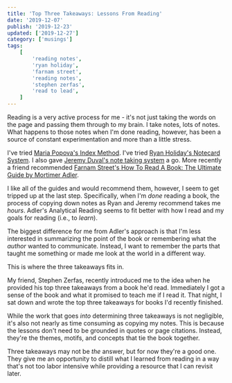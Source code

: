```yaml
---
title: 'Top Three Takeaways: Lessons From Reading'
date: '2019-12-07'
publish: '2019-12-23'
updated: ['2019-12-27']
category: ['musings']
tags:
    [
        'reading notes',
        'ryan holiday',
        'farnam street',
        'reading notes',
        'stephen zerfas',
        'read to lead',
    ]
---
```


Reading is a very active process for me - it's not just taking the words on the page and passing them through to my brain. I take notes, lots of notes. What happens to those notes when I'm done reading, however, has been a source of constant experimentation and more than a little stress.

I've tried [Maria Popova's Index Method](../../blog/2016-02-10/brief-thoughts-on-reading-and-note-taking/). I've tried [Ryan Holiday's Notecard System](https://ryanholiday.net/the-notecard-system-the-key-for-remembering-organizing-and-using-everything-you-read/). I also gave [Jeremy Duval's note taking system](https://zapier.com/blog/best-book-note-taking-system/) a go. More recently a friend recommended [Farnam Street's How To Read A Book: The Ultimate Guide by Mortimer Adler](https://fs.blog/how-to-read-a-book/).

I like all of the guides and would recommend them, however, I seem to get tripped up at the last step. Specifically, when I'm _done_ reading a book, the process of copying down notes as Ryan and Jeremy recommend takes me _hours_. Adler's Analytical Reading seems to fit better with how I read and my goals for reading (i.e., to _learn_).

The biggest difference for me from Adler's approach is that I'm less interested in summarizing the point of the book or remembering what the _author_ wanted to communicate. Instead, I want to remember the parts that taught me something or made me look at the world in a different way.

This is where the three takeaways fits in.

My friend, Stephen Zerfas, recently introduced me to the idea when he provided his top three takeaways from a book he'd read. Immediately I got a sense of the book and what it promised to teach me if I read it. That night, I sat down and wrote the top three takeaways for books I'd recently finished.

While the work that goes _into_ determining three takeaways is not negligible, it's also not nearly as time consuming as copying my notes. This is because the lessons don't need to be grounded in quotes or page citations. Instead, they're the themes, motifs, and concepts that tie the book together.

Three takeaways may not be _the_ answer, but for now they're a good one. They give me an opportunity to distill what I learned from reading in a way that's not too labor intensive while providing a resource that I can revisit later.
